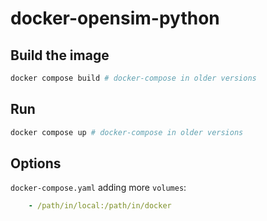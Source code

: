# docker-opensim-python

## Build the image

```bash
docker compose build # docker-compose in older versions
```

## Run

```bash
docker compose up # docker-compose in older versions
```

## Options

`docker-compose.yaml` adding more `volumes`:

```yaml
    - /path/in/local:/path/in/docker
```
